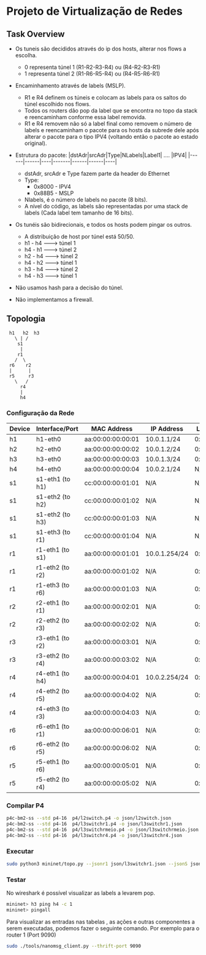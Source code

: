 # Projeto de Virtualização de Redes

## Task Overview 
- Os tuneis são decididos através do ip dos hosts, alterar nos flows a escolha.
  - 0 representa túnel 1 (R1-R2-R3-R4)  ou  (R4-R2-R3-R1)
  - 1 representa túnel 2 (R1-R6-R5-R4)  ou  (R4-R5-R6-R1)
- Encaminhamento através de labels (MSLP).
  - R1 e R4 definem os túneis e colocam as labels para os saltos do túnel escolhido nos flows.
  - Todos os routers dão pop da label que se encontra no topo da stack e reencaminham conforme essa label removida.
  - R1 e R4 removem não só a label final como removem o número de labels e reencaminham o pacote para os hosts da subrede dele após alterar o pacote para o tipo IPV4 (voltando então o pacote ao estado original).
- Estrutura do pacote:
  |dstAdr|srcAdr|Type|NLabels|Label1| .... |IPV4|
  |------|------|----|-------|------|------|----|
  - dstAdr, srcAdr e Type fazem parte da header do Ethernet
  - Type:
    - 0x8000 - IPV4
    - 0x88B5 - MSLP
  - Nlabels, é o número de labels no pacote (8 bits).
  - A nível do código, as labels são representadas por uma stack de labels (Cada label tem tamanho de 16 bits).

- Os tunéis são bidirecionais, e todos os hosts podem pingar os outros.
  - A distribuição de host por túnel está 50/50.
  - h1 - h4 ---> túnel 1
  - h4 - h1 ---> túnel 2
  - h2 - h4 ---> túnel 2
  - h4 - h2 ---> túnel 1
  - h3 - h4 ---> túnel 2
  - h4 - h3 ---> túnel 1

- Não usamos hash para a decisão do túnel.
  
- Não implementamos a firewall.

## Topologia
     h1   h2  h3
       \ | /
        s1
         |
        r1
       /  \
     r6    r2
     |      |
     r5     r3
       \   /
         r4
         |
         h4

### Configuração da Rede

| Device   | Interface/Port        | MAC Address          | IP Address       | Labels |
|----------|-----------------------|----------------------|------------------|--------|
| h1       | h1-eth0              | aa:00:00:00:00:01   | 10.0.1.1/24        | 0x0010 |
| h2       | h2-eth0              | aa:00:00:00:00:02   | 10.0.1.2/24        | 0x0020 |
| h3       | h3-eth0              | aa:00:00:00:00:03   | 10.0.1.3/24        | 0x0030 |
| h4       | h4-eth0              | aa:00:00:00:00:04   | 10.0.2.1/24        | N/A    |
| s1       | s1-eth1 (to h1)      | cc:00:00:00:01:01   | N/A                | N/A    |
| s1       | s1-eth2 (to h2)      | cc:00:00:00:01:02   | N/A                | N/A    |
| s1       | s1-eth2 (to h3)      | cc:00:00:00:01:03   | N/A                | N/A    |
| s1       | s1-eth3 (to r1)      | cc:00:00:00:01:04   | N/A                | N/A    |
| r1       | r1-eth1 (to s1)      | aa:00:00:00:01:01   | 10.0.1.254/24      | 0x1010 |
| r1       | r1-eth2 (to r2)      | aa:00:00:00:01:02   | N/A                | 0x1020 |
| r1       | r1-eth3 (to r6)      | aa:00:00:00:01:03   | N/A                | 0x1030 |
| r2       | r2-eth1 (to r1)      | aa:00:00:00:02:01   | N/A                | 0x2010 |
| r2       | r2-eth2 (to r3)      | aa:00:00:00:02:02   | N/A                | 0x2020 |
| r3       | r3-eth1 (to r2)      | aa:00:00:00:03:01   | N/A                | 0x3010 |
| r3       | r3-eth2 (to r4)      | aa:00:00:00:03:02   | N/A                | 0x3020 |
| r4       | r4-eth1 (to h4)      | aa:00:00:00:04:01   | 10.0.2.254/24      | 0x4010 |
| r4       | r4-eth2 (to r5)      | aa:00:00:00:04:02   | N/A                | 0x4020 |
| r4       | r4-eth3 (to r3)      | aa:00:00:00:04:03   | N/A                | 0x4030 |
| r6       | r6-eth1 (to r1)      | aa:00:00:00:06:01   | N/A                | 0x6010 |
| r6       | r6-eth2 (to r5)      | aa:00:00:00:06:02   | N/A                | 0x6020 |
| r5       | r5-eth1 (to r6)      | aa:00:00:00:05:01   | N/A                | 0x5010 |
| r5       | r5-eth2 (to r4)      | aa:00:00:00:05:02   | N/A                | 0x5020 |

### Compilar P4 
```bash
p4c-bm2-ss --std p4-16  p4/l2switch.p4 -o json/l2switch.json
p4c-bm2-ss --std p4-16  p4/l3switchr1.p4 -o json/l3switchr1.json
p4c-bm2-ss --std p4-16  p4/l3switchrmeio.p4 -o json/l3switchrmeio.json
p4c-bm2-ss --std p4-16  p4/l3switchr4.p4 -o json/l3switchr4.json
```

### Executar
```bash
sudo python3 mininet/topo.py --jsonr1 json/l3switchr1.json --jsonS json/l2switch.json --jsonr4 json/l3switchr4.json --jsonrmeio json/l3switchrmeio.json
```

### Testar
No wireshark é possível visualizar as labels a levarem pop.
```bash
mininet> h3 ping h4 -c 1
mininet> pingall
```

Para visualizar as entradas nas tabelas , as ações e outras componentes a serem executadas, podemos fazer o seguinte comando.
Por exemplo para o router 1  (Port 9090)
```bash
sudo ./tools/nanomsg_client.py --thrift-port 9090
```

